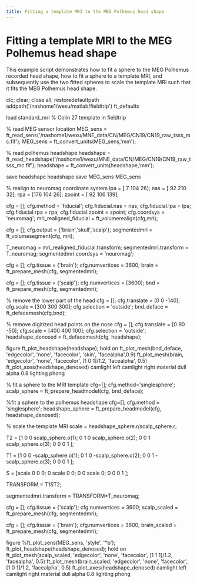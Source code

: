 ```yaml
---
title: Fitting a template MRI to the MEG Polhemus head shape
---
```


# Fitting a template MRI to the MEG Polhemus head shape

This example script demonstrates how to fit a sphere to the MEG Polhemus recorded head shape, how to fit a sphere to a template MRI, and subsequently use the two fitted spheres to scale the template MRI such that it fits the MEG Polhemus head shape.

  clc; clear; close all;
  restoredefaultpath
  addpath('/nashome1/wexu/matlab/fieldtrip')
  ft_defaults

  load standard_mri % Colin 27 template in fieldtrip

  % read MEG sensor location
  MEG_sens = ft_read_sens('/nashome1/wexu/MNE_data/CN/MEG/CN19/CN19_raw_tsss_mc.fif');
  MEG_sens = ft_convert_units(MEG_sens,'mm');

  % read polhemus headshape
  headshape = ft_read_headshape('/nashome1/wexu/MNE_data/CN/MEG/CN19/CN19_raw_tsss_mc.fif');
  headshape    = ft_convert_units(headshape,'mm');

  save headshape headshape
  save MEG_sens MEG_sens

  % realign to neuromag coordinate system
  lpa    = [  7 104  26];
  nas    = [ 92 210  32];
  rpa    = [176 104  26];
  zpoint = [ 92 106 139];

  cfg                 = [];
  cfg.method          = 'fiducial';
  cfg.fiducial.nas    = nas;
  cfg.fiducial.lpa    = lpa;
  cfg.fiducial.rpa    = rpa;
  cfg.fiducial.zpoint = zpoint;
  cfg.coordsys        = 'neuromag';
  mri_realigned_fiducial      = ft_volumerealign(cfg,mri);

  cfg           = [];
  cfg.output    = {'brain','skull','scalp'};
  segmentedmri  = ft_volumesegment(cfg, mri);

  T_neuromag = mri_realigned_fiducial.transform;
  segmentedmri.transform = T_neuromag;
  segmentedmri.coordsys = 'neuromag';

  cfg             = [];
  cfg.tissue      = {'brain'};
  cfg.numvertices = 3600;
  brain           = ft_prepare_mesh(cfg, segmentedmri);

  cfg             = [];
  cfg.tissue      = {'scalp'};
  cfg.numvertices = [3600];
  bnd             = ft_prepare_mesh(cfg, segmentedmri);

  % remove the lower part of the head
  cfg = [];
  cfg.translate = [0 0 -140];
  cfg.scale     = [300 300 300];
  cfg.selection = 'outside';
  bnd_deface = ft_defacemesh(cfg,bnd);

  % remove digitized head points on the nose
  cfg = [];
  cfg.translate = [0 90 -50];
  cfg.scale     = [400 400 100];
  cfg.selection = 'outside';
  headshape_denosed = ft_defacemesh(cfg, headshape);


  figure
  ft_plot_headshape(headshape);
  hold on
  ft_plot_mesh(bnd_deface, 'edgecolor', 'none', 'facecolor', 'skin', 'facealpha',0.9)
  ft_plot_mesh(brain, 'edgecolor', 'none', 'facecolor', [1 0 1]/1.2, 'facealpha',  0.5)
  ft_plot_axes(headshape_denosed)
  camlight left
  camlight right
  material dull
  alpha 0.8
  lighting phong

  % fit a sphere to the MRI template
  cfg=[];
  cfg.method='singlesphere';
  scalp_sphere = ft_prepare_headmodel(cfg, bnd_deface);

  %fit a sphere to the polhemus headshape
  cfg=[];
  cfg.method = 'singlesphere';
  headshape_sphere = ft_prepare_headmodel(cfg, headshape_denosed);

  % scale the template MRI
  scale = headshape_sphere.r/scalp_sphere.r;

  T2 = [1 0 0 scalp_sphere.o(1);
        0 1 0 scalp_sphere.o(2);
        0 0 1 scalp_sphere.o(3);
        0 0 0 1                ];

  T1 = [1 0 0 -scalp_sphere.o(1);
        0 1 0 -scalp_sphere.o(2);
        0 0 1 -scalp_sphere.o(3);
        0 0 0 1                 ];

  S = [scale 0 0 0;
       0 scale 0 0;
       0 0 scale 0;
       0 0 0 1 ];

  TRANSFORM = T1*S*T2;

  segmentedmri.transform = TRANSFORM*T_neuromag;

  cfg             = [];
  cfg.tissue      = {'scalp'};
  cfg.numvertices = 3600;
  scalp_scaled    = ft_prepare_mesh(cfg, segmentedmri);


  cfg             = [];
  cfg.tissue      = {'brain'};
  cfg.numvertices = 3600;
  brain_scaled    = ft_prepare_mesh(cfg, segmentedmri);

  figure
  %ft_plot_sens(MEG_sens, 'style', '*b');
  ft_plot_headshape(headshape_denosed);
  hold on
  ft_plot_mesh(scalp_scaled, 'edgecolor', 'none', 'facecolor', [1 1 1]/1.2, 'facealpha',  0.5)
  ft_plot_mesh(brain_scaled, 'edgecolor', 'none', 'facecolor', [1 0 1]/1.2, 'facealpha',  0.5)
  ft_plot_axes(headshape_denosed)
  camlight left
  camlight right
  material dull
  alpha 0.8
  lighting phong

